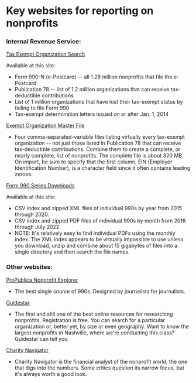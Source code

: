 # Key websites for reporting on nonprofits

### Internal Revenue Service:
[Tax Exempt Organization Search](https://www.irs.gov/charities-non-profits/tax-exempt-organization-search)

Available at this site:
* Form 990-N (e-Postcard) -- all 1.28 million nonprofits that file the e-Postcard
* Publication 78 -- list of 1.2 million organizations that can receive tax-deductible contributions
* List of 1 million organizations that have lost their tax-exempt status by failing to file Form 990
* Tax-exempt determination letters issued on or after Jan. 1, 2014

[Exempt Organization Master File](https://www.irs.gov/charities-non-profits/exempt-organizations-business-master-file-extract-eo-bmf)
* Four comma-separated-variable files listing virtually every tax-exempt organization -- not just those listed in Publication 78 that can receive tax-deductible contributions. Combine them to create a complete, or nearly complete, list of nonprofits. The complete file is about 320 MB. On import, be sure to specify that the first column, EIN (Employer Identification Number), is a character field since it often contains leading zeroes.

[Form 990 Series Downloads](https://www.irs.gov/charities-non-profits/form-990-series-downloads)

Available at this site:
* CSV index and zipped XML files of individual 990s by year from 2015 through 2020.
* CSV index and zipped PDF files of individual 990s by month from 2016 through July 2022.
* NOTE: It's relatively easy to find individual PDFs using the monthly index. The XML index appears to be virtually impossible to use unless you download, unzip and combine about 15 gigabytes of files into a single directory and then search the file names.

### Other websites:

[ProPublica Nonprofit Explorer](https://projects.propublica.org/nonprofits/)
* The best single source of 990s. Designed by journalists for journalists.

[Guidestar](https://www.guidestar.org/)
* The first and still one of the best online resources for researching nonprofits. Registration is free. You can search for a particular organization or, better yet, by size or even geography. Want to know the largest nonprofits in Nashville, where we're conducting this class? Guidestar can tell you.

[Charity Navigator](https://www.charitynavigator.org/?c_src=WPAIDSEARCH&gclid=CjwKCAiAioifBhAXEiwApzCztqmz24UXdSlBzFdUvlWoqQnLmaOMBCFAssaI5kjAp6rmtxOWrsdDWxoC0ngQAvD_BwE)
* Charity Navigator is the financial analyst of the nonprofit world, the one that digs into the numbers. Some critics question its narrow focus, but it's always worth a good look.
